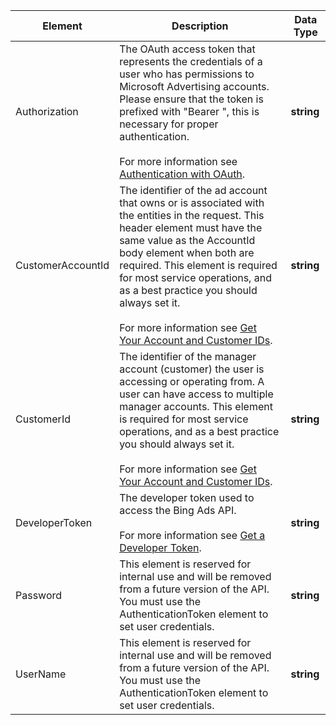 |Element|Description|Data Type|
|-----------|---------------|-------------|
|Authorization|The OAuth access token that represents the credentials of a user who has permissions to Microsoft Advertising accounts. Please ensure that the token is prefixed with "Bearer ", this is necessary for proper authentication.<br/><br/>For more information see [Authentication with OAuth](../../guides/authentication-oauth.md).|**string**|
|CustomerAccountId|The identifier of the ad account that owns or is associated with the entities in the request. This header element must have the same value as the AccountId body element when both are required. This element is required for most service operations, and as a best practice you should always set it.<br/><br/>For more information see [Get Your Account and Customer IDs](../../guides/get-started.md#get-ids).|**string**|
|CustomerId|The identifier of the manager account (customer) the user is accessing or operating from. A user can have access to multiple manager accounts. This element is required for most service operations, and as a best practice you should always set it.<br/><br/>For more information see [Get Your Account and Customer IDs](../../guides/get-started.md#get-ids).|**string**|
|DeveloperToken|The developer token used to access the Bing Ads API.<br/><br/>For more information see [Get a Developer Token](../../guides/get-started.md#get-developer-token).|**string**|
|Password|This element is reserved for internal use and will be removed from a future version of the API. You must use the AuthenticationToken element to set user credentials.|**string**|
|UserName|This element is reserved for internal use and will be removed from a future version of the API. You must use the AuthenticationToken element to set user credentials.|**string**|
